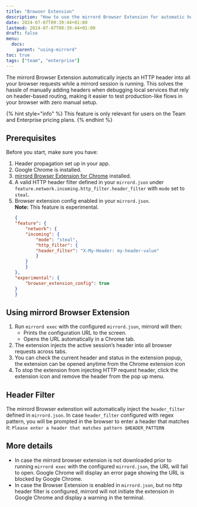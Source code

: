 ```yaml
---
title: "Browser Extension"
description: "How to use the mirrord Browser Extension for automatic header injection"
date: 2024-07-07T09:39:44+01:00
lastmod: 2024-07-07T09:39:44+01:00
draft: false
menu:
  docs:
    parent: "using-mirrord"
toc: true
tags: ["team", "enterprise"]
---
```


The mirrord Browser Extension automatically injects an HTTP header into all your browser requests while a mirrord session is running. This solves the hassle of manually adding headers when debugging local services that rely on header-based routing, making it easier to test production-like flows in your browser with zero manual setup.

{% hint style="info" %}
This feature is only relevant for users on the Team and Enterprise pricing plans.
{% endhint %}

## Prerequisites

Before you start, make sure you have:
1. Header propagation set up in your app.
2. Google Chrome is installed.
3. [mirrord Browser Extension for Chrome](https://chromewebstore.google.com/detail/mirrord/bijejadnnfgjkfdocgocklekjhnhkhkf) installed.
4. A valid HTTP header filter defined in your `mirrord.json` under `feature.network.incoming.http_filter.header_filter` with `mode` set to `steal`.
5. Browser extension config enabled in your `mirrord.json`.  
   **Note:** This feature is experimental.
    ```json
    {
    "feature": {
        "network": {
        "incoming": {
            "mode": "steal",
            "http_filter": {
            "header_filter": "X-My-Header: my-header-value"
            }
        }
        }
    },
    "experimental": {
        "browser_extension_config": true
    }
    }
    ```

## Using mirrord Browser Extension

1. Run `mirrord exec` with the configured `mirrord.json`, mirrord will then:
   - Prints the configuration URL to the screen.
   - Opens the URL automatically in a Chrome tab.
2. The extension injects the active session’s header into all browser requests across tabs.
3. You can check the current header and status in the extension popup, the extension can be opened anytime from the Chrome extension icon
4. To stop the extension from injecting HTTP request header, click the extension icon and remove the header from the pop up menu.

## Header Filter

The mirrord Browser extenstion will automatically inject the `header_filter` defined in `mirrord.json`.
In case `header_filter` configured with regex pattern, you will be prompted in the browser to enter a header that matches it:
`Please enter a header that matches pattern $HEADER_PATTERN`

## More details

- In case the mirrord browser extension is not downloaded prior to running `mirrord exec` with the configured `mirrord.json`, the URL will fail to open. Google Chrome will display an error page showing the URL is blocked by Google Chrome.
- In case the Browser Extension is enabled in `mirrord.json`, but no http header filter is configured, mirrord will not initiate the extension in Google Chrome and display a warning in the terminal.